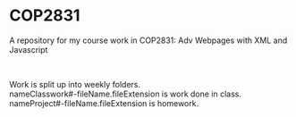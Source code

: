 # COP2831
A repository for my course work in COP2831: Adv Webpages with XML and Javascript  

&nbsp;

Work is split up into weekly folders.  
nameClasswork#-fileName.fileExtension is work done in class.  
nameProject#-fileName.fileExtension is homework.  
